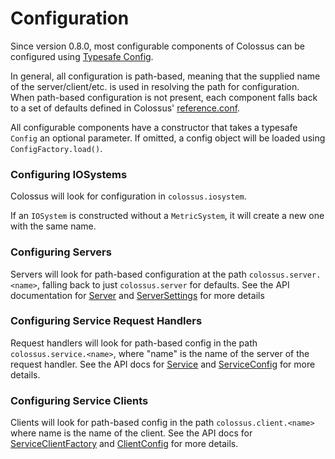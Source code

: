 # Configuration

Since version 0.8.0, most configurable components of Colossus can be configured
using [Typesafe Config](https://github.com/typesafehub/config).

In general, all configuration is path-based, meaning that the supplied name of
the server/client/etc. is used in resolving the path for configuration.  When
path-based configuration is not present, each component falls back to a set of
defaults defined in Colossus'
[reference.conf](https://github.com/tumblr/colossus/blob/master/colossus/src/main/resources/reference.conf).

All configurable components have a constructor that takes a typesafe `Config` an
optional parameter.  If omitted, a config object will be loaded using
`ConfigFactory.load()`.

### Configuring IOSystems

Colossus will look for configuration in `colossus.iosystem`.

If an `IOSystem` is constructed without a `MetricSystem`, it will create a new one with the same name.

### Configuring Servers

Servers will look for path-based configuration at the path
`colossus.server.<name>`, falling back to just `colossus.server` for defaults.
See the API documentation for [Server](https://tumblr.github.io/colossus/api/index.html#colossus.core.Server$) and [ServerSettings](https://tumblr.github.io/colossus/api/index.html#colossus.core.ServerSettings) for more details

### Configuring Service Request Handlers

Request handlers will look for path-based config in the path
`colossus.service.<name>`, where "name" is the name of the server of the request
handler.  See the API docs for [Service](https://tumblr.github.io/colossus/api/index.html#colossus.service.Service) and [ServiceConfig](https://tumblr.github.io/colossus/api/index.html#colossus.service.ServiceConfig) for more details.

### Configuring Service Clients

Clients will look for path-based config in the path `colossus.client.<name>`
where name is the name of the client.  See the API docs for
[ServiceClientFactory](https://tumblr.github.io/colossus/api/index.html#colossus.service.ClientFactory) and [ClientConfig](https://tumblr.github.io/colossus/api/index.html#colossus.service.ClientConfig) for more details.







